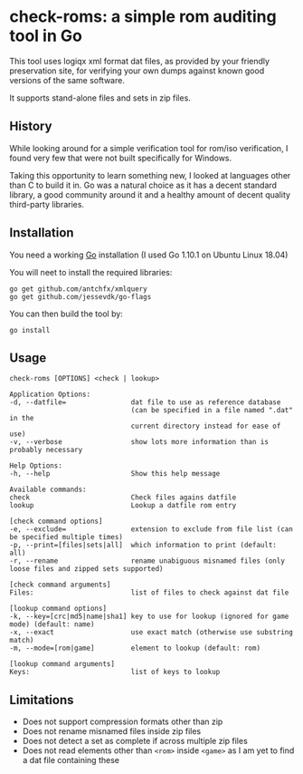 check-roms: a simple rom auditing tool in Go
============================================

This tool uses logiqx xml format dat files, as provided by your friendly preservation site, for verifying your own dumps against known good versions of the same software.

It supports stand-alone files and sets in zip files.

History
-------

While looking around for a simple verification tool for rom/iso verification, I found very few that were not built specifically for Windows.

Taking this opportunity to learn something new, I looked at languages other than C to build it in. Go was a natural choice as it has a decent standard library, a good community around it and a healthy amount of decent quality third-party libraries.

Installation
------------

You need a working [Go](https://golang.org/) installation (I used Go 1.10.1 on Ubuntu Linux 18.04)

You will neet to install the required libraries:

    go get github.com/antchfx/xmlquery
    go get github.com/jessevdk/go-flags

You can then build the tool by:

    go install

Usage
-----
    check-roms [OPTIONS] <check | lookup>

    Application Options:
    -d, --datfile=                dat file to use as reference database
                                  (can be specified in a file named ".dat" in the
                                  current directory instead for ease of use)
    -v, --verbose                 show lots more information than is probably necessary

    Help Options:
    -h, --help                    Show this help message

    Available commands:
    check                         Check files agains datfile
    lookup                        Lookup a datfile rom entry

    [check command options]
    -e, --exclude=                extension to exclude from file list (can be specified multiple times)
    -p, --print=[files|sets|all]  which information to print (default: all)
    -r, --rename                  rename unabiguous misnamed files (only loose files and zipped sets supported)

    [check command arguments]
    Files:                        list of files to check against dat file

    [lookup command options]
    -k, --key=[crc|md5|name|sha1] key to use for lookup (ignored for game mode) (default: name)
    -x, --exact                   use exact match (otherwise use substring match)
    -m, --mode=[rom|game]         element to lookup (default: rom)

    [lookup command arguments]
    Keys:                         list of keys to lookup

Limitations
-----------

- Does not support compression formats other than zip
- Does not rename misnamed files inside zip files 
- Does not detect a set as complete if across multiple zip files
- Does not read elements other than `<rom>` inside `<game>` as I
  am yet to find a dat file containing these 
